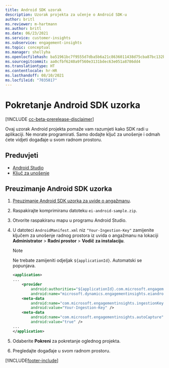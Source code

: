 ```yaml
---
title: Android SDK uzorak
description: Uzorak projekta za učenje o Android SDK-u
author: britl
ms.reviewer: m-hartmann
ms.author: britl
ms.date: 06/23/2021
ms.service: customer-insights
ms.subservice: engagement-insights
ms.topic: conceptual
ms.manager: shellyha
ms.openlocfilehash: ba51961bc7f9555d7dba5b6a21c8636011438d75cba87bc132b896841c467a33
ms.sourcegitcommit: aa0cfbf6240a9f560e3131bdec63e051a8786dd4
ms.translationtype: HT
ms.contentlocale: hr-HR
ms.lasthandoff: 08/10/2021
ms.locfileid: "7035817"
---
```

# <a name="run-the-android-sdk-sample"></a>Pokretanje Android SDK uzorka

[!INCLUDE [cc-beta-prerelease-disclaimer](includes/cc-beta-prerelease-disclaimer.md)]

Ovaj uzorak Android projekta pomaže vam razumjeti kako SDK radi u aplikaciji. Ne morate programirati. Samo dodajte ključ za unošenje i odmah ćete vidjeti događaje u svom radnom prostoru.

## <a name="prerequisites"></a>Preduvjeti

- [Android Studio](https://developer.android.com/studio)
- [Ključ za unošenje](get-started-android.md)

## <a name="download-the-android-sdk-sample"></a>Preuzimanje Android SDK uzorka

1. [Preuzimanje Android SDK uzorka za uvide o angažmanu](https://download.pi.dynamics.com/sdk/EI-SDKs/ei-android-sample.zip).
1. Raspakirajte komprimiranu datoteku `ei-android-sample.zip`.
1. Otvorite raspakiranu mapu u programu Android Studio.
1. U datoteci `AndroidManifest.xml` niz `"Your-Ingestion-Key"` zamijenite ključem za unošenje radnog prostora iz uvida o angažmanu na lokaciji **Administrator** > **Radni prostor** > **Vodič za instalaciju**. 

   > [!NOTE]
   > Ne trebate zamijeniti odjeljak `${applicationId}`. Automatski se popunjava.

   ```xml
   <application>
   ...
       <provider
           android:authorities="${applicationId}.com.microsoft.engagementinsights.eiandroidsdk.AnalyticsContentProvider"
           android:name="microsoft.dynamics.engagementinsights.eiandroidsdk.AnalyticsContentProvider" />
       <meta-data
           android:name="com.microsoft.engagementinsights.ingestionKey"
           android:value="Your-Ingestion-Key" />
       <meta-data
           android:name="com.microsoft.engagementinsights.autoCapture"
           android:value="true" />
   ...
   </application>
   ```

1. Odaberite **Pokreni** za pokretanje oglednog projekta.
1. Pregledajte događaje u svom radnom prostoru.


[!INCLUDE[footer-include](../includes/footer-banner.md)]

